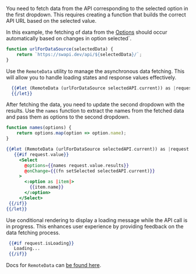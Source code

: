 You need to fetch data from the API corresponding to the selected option in the first dropdown. This requires creating a function that builds the correct API URL based on the selected value.

In this example, the fetching of data from the [Options][swapi]
should occur automatically based on changes in option selected`.

   ```javascript
   function urlForDataSource(selectedData) {
       return `https://swapi.dev/api/${selectedData}/`;
   }
   ```

Use the `RemoteData` utility to manage the asynchronous data fetching. This will allow you to handle loading states and response values effectively. 

  ```hbs
    {{#let (RemoteData (urlForDataSource selectedAPI.current)) as |request|}}
    {{/let}}
  ```

After fetching the data, you need to update the second dropdown with the results. Use the `names` function to extract the names from the fetched data and pass them as options to the second dropdown.

   ```javascript
   function names(options) {
       return options.map(option => option.name);
   }
   ```

   ```hbs
   {{#let (RemoteData (urlForDataSource selectedAPI.current)) as |request|}}
      {{#if request.value}}
        <Select 
          @options={{names request.value.results}} 
          @onChange={{(fn setSelected selectedAPI.current)}} 
        >
          <:option as |item|>
            {{item.name}}
          </:option>
        </Select>
    {{/if}}
   {{/let}}
   ```
Use conditional rendering to display a loading message while the API call is in progress. This enhances user experience by providing feedback on the data fetching process.

   ```hbs
    {{#if request.isLoading}}
      Loading...
    {{/if}}
   ```

Docs for `RemoteData` can [be found here][docs-remote-data].

[docs-remote-data]: https://ember-resources.pages.dev/modules/util_remote_data
[swapi]: https://swapi.dev/
